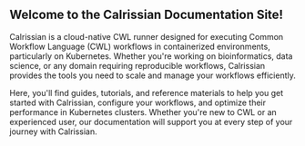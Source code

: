 ## Welcome to the Calrissian Documentation Site!

Calrissian is a cloud-native CWL runner designed for executing Common Workflow Language (CWL) workflows in containerized environments, particularly on Kubernetes. Whether you're working on bioinformatics, data science, or any domain requiring reproducible workflows, Calrissian provides the tools you need to scale and manage your workflows efficiently.

Here, you'll find guides, tutorials, and reference materials to help you get started with Calrissian, configure your workflows, and optimize their performance in Kubernetes clusters. Whether you're new to CWL or an experienced user, our documentation will support you at every step of your journey with Calrissian.